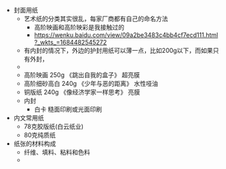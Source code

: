 - 封面用纸
    - 艺术纸的分类其实很乱，每家厂商都有自己的命名方法
        - 高阶映画和高阶映彩是我接触过的
        - https://wenku.baidu.com/view/09a2be3483c4bb4cf7ecd111.html?_wkts_=1684482545272
    - 有内封的情况下，外边的护封用纸可以薄一点，比如200g以下，而如果只有外封，
    - 
    - 高阶映画 250g 《跳出自我的盒子》 超亮膜
    - 高阶细砂高白 240g 《少年与恶的距离》 水性哑油
    - 铜版纸 240g 《像经济学家一样思考》 亮膜
    - 内封
        - 白卡 糙面印刷或光面印刷
- 内文常用纸
    - 78克胶版纸(白云纸业)
    - 80克纯质纸
- 纸张的材料构成
    - 纤维、填料、粘料和色料
    - 
